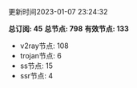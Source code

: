 更新时间2023-01-07 23:24:32

**总订阅: 45**
**总节点: 798**
**有效节点: 133**
- v2ray节点: 108
- trojan节点: 6
- ss节点: 15
- ssr节点: 4
